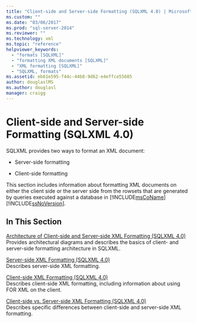 ```yaml
---
title: "Client-side and Server-side Formatting (SQLXML 4.0) | Microsoft Docs"
ms.custom: ""
ms.date: "03/06/2017"
ms.prod: "sql-server-2014"
ms.reviewer: ""
ms.technology: xml
ms.topic: "reference"
helpviewer_keywords: 
  - "formats [SQLXML]"
  - "formatting XML documents [SQLXML]"
  - "XML formatting [SQLXML]"
  - "SQLXML, formats"
ms.assetid: eb61e595-f44c-44b8-9d62-e4effce55685
author: douglaslMS
ms.author: douglasl
manager: craigg
---
```

# Client-side and Server-side Formatting (SQLXML 4.0)
  SQLXML provides two ways to format an XML document:  
  
-   Server-side formatting  
  
-   Client-side formatting  
  
 This section includes information about formatting XML documents on either the client side or the server side from the rowsets that are generated by queries executed against a database in [!INCLUDE[msCoName](../../../includes/msconame-md.md)] [!INCLUDE[ssNoVersion](../../../includes/ssnoversion-md.md)].  
  
## In This Section  
 [Architecture of Client-side and Server-side XML Formatting &#40;SQLXML 4.0&#41;](server-side-xml-formatting-sqlxml-4-0.md)  
 Provides architectural diagrams and describes the basics of client- and server-side formatting architecture in SQLXML.  
  
 [Server-side XML Formatting &#40;SQLXML 4.0&#41;](server-side-xml-formatting-sqlxml-4-0.md)  
 Describes server-side XML formatting.  
  
 [Client-side XML Formatting &#40;SQLXML 4.0&#41;](client-side-xml-formatting-sqlxml-4-0.md)  
 Describes client-side XML formatting, including information about using FOR XML on the client.  
  
 [Client-side vs. Server-side XML Formatting &#40;SQLXML 4.0&#41;](client-side-vs-server-side-xml-formatting-sqlxml-4-0.md)  
 Describes specific differences between client-side and server-side XML formatting.  
  
  

